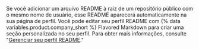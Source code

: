 Se você adicionar um arquivo README à raiz de um repositório público com o mesmo nome de usuário, esse README aparecerá automaticamente na sua página de perfil. Você pode editar seu perfil README com {% data variables.product.company_short %} Flavored Markdown para criar uma seção personalizada no seu perfil. Para obter mais informações, consulte "[Gerenciar seu perfil README](/github/setting-up-and-managing-your-github-profile/managing-your-profile-readme)."
